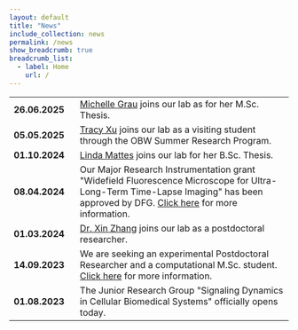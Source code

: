 ```yaml
---
layout: default
title: "News"
include_collection: news
permalink: /news
show_breadcrumb: true
breadcrumb_list:
  - label: Home
    url: /
---
```


<div id="main">
<table><tbody>
  <tr>
    <td style="padding-right:20px"><strong>26.06.2025</strong></td> 
    <td><a href="/people">Michelle Grau</a> joins our lab as for her M.Sc. Thesis.</td>
  </tr>
  <tr>
    <td style="padding-right:20px"><strong>05.05.2025</strong></td> 
    <td><a href="/people">Tracy Xu</a> joins our lab as a visiting student through the OBW Summer Research Program.</td>
  </tr>
  <tr>
    <td style="padding-right:20px"><strong>01.10.2024</strong></td> 
    <td><a href="/people">Linda Mattes</a> joins our lab for her B.Sc. Thesis.</td>
  </tr>
  <tr>
    <td style="padding-right:20px"><strong>08.04.2024</strong></td> 
    <td>Our Major Research Instrumentation grant "Widefield Fluorescence Microscope for Ultra-Long-Term Time-Lapse Imaging" has been approved by DFG. <a href="https://gepris.dfg.de/gepris/projekt/544665512?language=en">Click here</a> for more information.</td>
  </tr>
  <tr>
    <td style="padding-right:20px"><strong>01.03.2024</strong></td> 
    <td><a href="/people">Dr. Xin Zhang</a> joins our lab as a postdoctoral researcher. </td>
  </tr>
  <tr>
    <td style="padding-right:20px"><strong>14.09.2023</strong></td> 
    <td>We are seeking an experimental Postdoctoral Researcher and a computational M.Sc. student. <a href="/join">Click here</a> for more information.</td>
  </tr>
  <tr>
    <td style="padding-right:20px"><strong>01.08.2023</strong></td>
    <td>The Junior Research Group "Signaling Dynamics in Cellular Biomedical Systems" officially opens today.</td>
  </tr>
</tbody></table>

</div>
